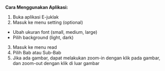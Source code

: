 __Cara Menggunakan Aplikasi:__

1. Buka aplikasi E-juklak
2. Masuk ke menu setting (optional)
  - Ubah ukuran font (small, medium, large)
  - Pilih background (light, dark)
3. Masuk ke menu read
4. Pilih Bab atau Sub-Bab
5. Jika ada gambar, dapat melakukan zoom-in dengan klik pada gambar, dan zoom-out dengan klik di luar gambar

